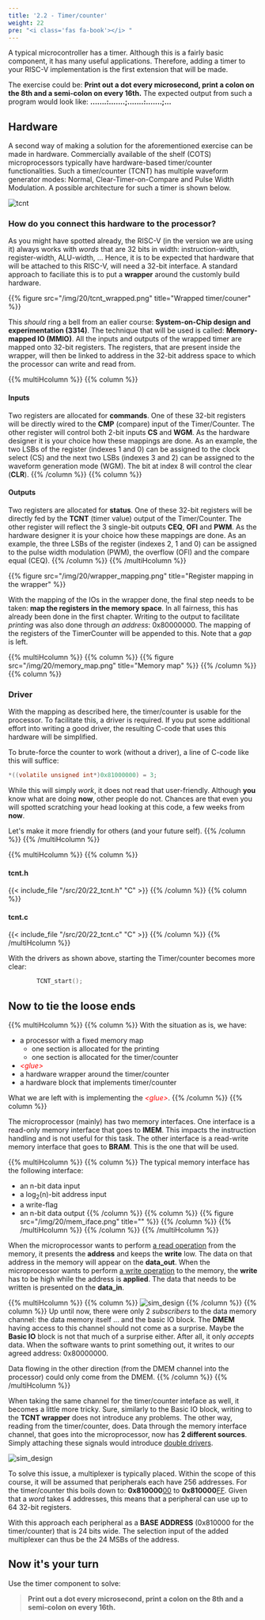 ```yaml
---
title: '2.2 - Timer/counter'
weight: 22
pre: "<i class='fas fa-book'></i> "
---
```


A typical microcontroller has a timer. Although this is a fairly basic component, it has many useful applications. Therefore, adding a timer to your RISC-V implementation is the first extension that will be made.

The exercise could be: **Print out a dot every microsecond, print a colon on the 8th and a semi-colon on every 16th.** The expected output from such a program would look like: **.......:.......;.......:.......;...**

## Hardware

A second way of making a solution for the aforementioned exercise can be made in hardware. Commercially available of the shelf (COTS) microprocessors typically have hardware-based timer/counter functionalities. Such a timer/counter (TCNT) has multiple waveform generator modes: Normal, Clear-Timer-on-Compare and Pulse Width Modulation. A possible architecture for such a timer is shown below.

![tcnt](/img/20/tcnt.png)

### How do you connect this hardware to the processor?

As you might have spotted already, the RISC-V (in the version we are using it) always works with *words* that are 32 bits in width: instruction-width, register-width, ALU-width, ... Hence, it is to be expected that hardware that will be attached to this RISC-V, will need a 32-bit interface. A standard approach to faciliate this is to put a **wrapper** around the customly build hardware.

{{% figure src="/img/20/tcnt_wrapped.png" title="Wrapped timer/couner" %}}

This *should* ring a bell from an ealier course: **System-on-Chip design and experimentation (3314)**. The technique that will be used is called: **Memory-mapped IO (MMIO)**. All the inputs and outputs of the wrapped timer are mapped onto 32-bit registers. The registers, that are present inside the wrapper, will then be linked to address in the 32-bit address space to which the processor can write and read from.

{{% multiHcolumn %}}
{{% column %}}
#### Inputs
Two registers are allocated for **commands**. One of these 32-bit registers will be directly wired to the **CMP** (compare) input of the Timer/Counter. The other register will control both 2-bit inputs **CS** and **WGM**. As the hardware designer it is your choice how these mappings are done. As an example, the two LSBs of the register (indexes 1 and 0) can be assigned to the clock select (CS) and the next two LSBs (indexes 3 and 2) can be assigned to the waveform generation mode (WGM). The bit at index 8 will control the clear (**CLR**).
{{% /column %}}
{{% column %}}
#### Outputs
Two registers are allocated for **status**. One of these 32-bit registers will be directly fed by the **TCNT** (timer value) output of the Timer/Counter. The other register will reflect the 3 single-bit outputs **CEQ**, **OFl** and **PWM**. As the hardware designer it is your choice how these mappings are done. As an example, the three LSBs of the register (indexes 2, 1 and 0) can be assigned to the pulse width modulation (PWM), the overflow (OFl) and the compare equal (CEQ).
{{% /column %}}
{{% /multiHcolumn %}}

{{% figure src="/img/20/wrapper_mapping.png" title="Register mapping in the wrapper" %}}

With the mapping of the IOs in the wrapper done, the final step needs to be taken: **map the registers in the memory space**. In all fairness, this has already been done in the first chapter. Writing to the output to facilitate *printing* was also done through *an address*: 0x80000000. The mapping of the registers of the TimerCounter will be appended to this. Note that a *gap* is left.

{{% multiHcolumn %}}
{{% column %}}
{{% figure src="/img/20/memory_map.png" title="Memory map" %}}
{{% /column %}}
{{% column %}}
### Driver
With the mapping as described here, the timer/counter is usable for the processor. To facilitate this, a driver is required. If you put some additional effort into writing a good driver, the resulting C-code that uses this hardware will be simplified.

To brute-force the counter to work (without a driver), a line of C-code like this will suffice:
```C
*((volatile unsigned int*)0x81000000) = 3;
```

While this will simply *work*, it does not read that user-friendly. Although **you** know what are doing **now**, other people do not. Chances are that even you will spotted scratching your head looking at this code, a few weeks from **now**.

Let's make it more friendly for others (and your future self).
{{% /column %}}
{{% /multiHcolumn %}}

{{% multiHcolumn %}}
{{% column %}}
#### tcnt.h
{{< include_file "/src/20/22_tcnt.h" "C" >}}
{{% /column %}}
{{% column %}}
#### tcnt.c
{{< include_file "/src/20/22_tcnt.c" "C" >}}
{{% /column %}}
{{% /multiHcolumn %}}

With the drivers as shown above, starting the Timer/counter becomes more clear:

```C
		TCNT_start();
```

## Now to tie the loose ends

{{% multiHcolumn %}}
{{% column %}}
With the situation as is, we have:

* a processor with a fixed memory map
  * one section is allocated for the printing
  * one section is allocated for the timer/counter
* <span style="color: red; font-style: italic">&lt;glue&gt;</span>
* a hardware wrapper around the timer/counter
* a hardware block that implements timer/counter

What we are left with is implementing the <span style="color: red; font-style: italic">&lt;glue&gt;</span>.
{{% /column %}}
{{% column %}}

The microprocessor (mainly) has two memory interfaces. One interface is a read-only memory interface that goes to **IMEM**. This impacts the instruction handling and is not useful for this task. The other interface is a read-write memory interface that goes to **BRAM**. This is the one that will be used.

{{% multiHcolumn %}}
{{% column %}}
The typical memory interface has the following interface:
* an n-bit data input
* a log<sub>2</sub>(n)-bit address input
* a write-flag
* an n-bit data output
{{% /column %}}
{{% column %}}
{{% figure src="/img/20/mem_iface.png" title="" %}}
{{% /column %}}
{{% /multiHcolumn %}}
{{% /column %}}
{{% /multiHcolumn %}}

When the microprocessor wants to perform <u>a read operation</u> from the memory, it presents the **address** and keeps the **write** low. The data on that address in the memory will appear on the **data_out**. When the microprocessor wants to perform <u>a write operation</u> to the memory, the **write** has to be high while the address is **applied**. The data that needs to be written is presented on the **data_in**.

{{% multiHcolumn %}}
{{% column %}}
![sim_design](/img/20/sim_design_1.png)
{{% /column %}}
{{% column %}}
Up until now, there were only 2 *subscribers* to the data memory channel: the data memory itself ... and the basic IO block. The **DMEM** having access to this channel should not come as a surprise. Maybe the **Basic IO** block is not that much of a surprise either. After all, it only *accepts* data. When the software wants to print something out, it writes to our agreed address: 0x80000000.

Data flowing in the other direction (from the DMEM channel into the processor) could only come from the DMEM.
{{% /column %}}
{{% /multiHcolumn %}}

When taking the same channel for the timer/counter inteface as well, it becomes a little more tricky. Sure, similarly to the Basic IO block, writing to the **TCNT wrapper** does not introduce any problems. The other way, reading from the timer/counter, does. Data through the memory interface channel, that goes into the microprocessor, now has **2 different sources**. Simply attaching these signals would introduce <u>double drivers</u>.

![sim_design](/img/20/sim_design.png)

To solve this issue, a multiplexer is typically placed. Within the scope of this course, it will be assumed that peripherals each have 256 addresses. For the timer/counter this boils down to: **0x810000**<u>00</u> to **0x810000**<u>FF</u>. Given that a *word* takes 4 addresses, this means that a peripheral can use up to 64 32-bit registers.

With this approach each peripheral as a **BASE ADDRESS** (0x810000 for the timer/counter) that is 24 bits wide. The selection input of the added multiplexer can thus be the 24 MSBs of the address.

## Now it's your turn 

Use the timer component to solve: 
> **Print out a dot every microsecond, print a colon on the 8th and a semi-colon on every 16th.**